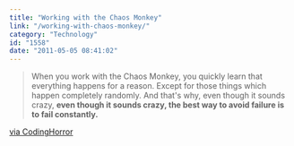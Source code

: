 ```yaml
---
title: "Working with the Chaos Monkey"
link: "/working-with-chaos-monkey/"
category: "Technology"
id: "1558"
date: "2011-05-05 08:41:02"
---
```


> When you work with the Chaos Monkey, you quickly learn that everything happens for a reason. Except for those things
> which happen completely randomly. And that's why, even though it sounds crazy, **even though it sounds crazy, the best
> way to avoid failure is to fail constantly.**

[via CodingHorror](https://www.codinghorror.com/blog/2011/04/working-with-the-chaos-monkey.html)
